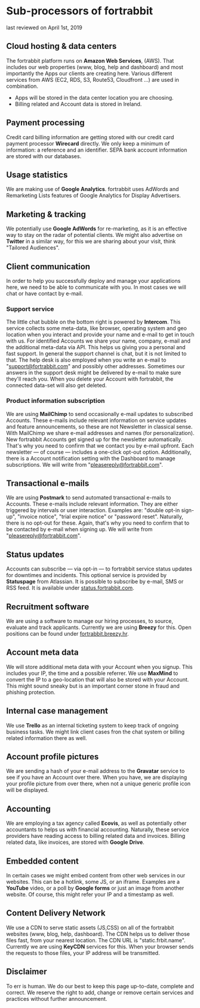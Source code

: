 # Sub-processors of fortrabbit

last reviewed on April 1st, 2019

## Cloud hosting & data centers

The fortrabbit platform runs on **Amazon Web Services**, (AWS). That includes our web properties (www, blog, help and dashboard) and most importantly the Apps our clients are creating here. Various different services from AWS (EC2, RDS, S3, Route53, Cloudfront …) are used in combination.

*  Apps will be stored in the data center location you are choosing.
*  Billing related and Account data is stored in Ireland.

## Payment processing

Credit card billing information are getting stored with our credit card payment processor **Wirecard** directly. We only keep a minimum of information: a reference and an identifier. SEPA bank account information are stored with our databases.

## Usage statistics

We are making use of **Google Analytics**. fortrabbit uses AdWords and Remarketing Lists features of Google Analytics for Display Advertisers.

## Marketing & tracking

We potentially use **Google AdWords** for re-marketing, as it is an effective way to stay on the radar of potential clients. We might also advertise on **Twitter** in a similar way, for this we are sharing about your visit, think "Tailored Audiences". 

## Client communication

In order to help you successfully deploy and manage your applications here, we need to be able to communicate with you. In most cases we will chat or have contact by e-mail.

### Support service

The little chat bubble on the bottom right is powered by **Intercom**. This service collects some meta-data, like browser, operating system and geo location when you interact and provide your name and e-mail to get in touch with us. For identified Accounts we share your name, company, e-mail and the additional meta-data via API. This helps us giving you a personal and fast support. In general the support channel is chat, but it is not limited to that. The help desk is also employed when you write an e-mail to "support@fortrabbit.com" and possibly other addresses. Sometimes our answers in the support desk might be delivered by e-mail to make sure they'll reach you. When you delete your Account with fortrabbit, the connected data-set will also get deleted.

### Product information subscription

We are using **MailChimp** to send occasionally e-mail updates to subscribed Accounts. These e-mails include relevant information on service updates and feature announcements, so these are not Newsletter in classical sense. With MailChimp we share e-mail addresses and names (for personalization). New fortrabbit Accounts get signed up for the newsletter automatically. That's why you need to confirm that we contact you by e-mail upfront. Each newsletter — of course — includes a one-click opt-out option. Additionally, there is a Account notification setting with the Dashboard to manage subscriptions. We will write from "pleasereply@fortrabbit.com".

## Transactional e-mails

We are using **Postmark** to send automated transactional e-mails to Accounts. These e-mails include relevant information. They are either triggered by intervals or user interaction. Examples are: "double opt-in sign-up", "invoice notice", "trial expire notice" or "password reset". Naturally, there is no opt-out for these. Again, that's why you need to confirm that to be contacted by e-mail when signing up. We will write from "pleasereply@fortrabbit.com".

## Status updates

Accounts can subscribe — via opt-in — to fortrabbit service status updates for downtimes and incidents. This optional service is provided by **Statuspage** from Atlassian. It is possible to subscribe by e-mail, SMS or RSS feed. It is available under [status.fortrabbit.com](http://status.fortrabbit.com).

## Recruitment software

We are using a software to manage our hiring processes, to source, evaluate and track applicants. Currently we are using **Breezy** for this. Open positions can be found under [fortrabbit.breezy.hr](https://fortrabbit.breezy.hr/).

## Account meta data

We will store additional meta data with your Account when you signup. This includes your IP, the time and a possible referrer. We use **MaxMind** to convert the IP to a geo-location that will also be stored with your Account. This might sound sneaky but is an important corner stone in fraud and phishing protection.

## Internal case management

We use **Trello** as an internal ticketing system to keep track of ongoing business tasks. We might link client cases fron the chat system or billing related information there as well.

## Account profile pictures

We are sending a hash of your e-mail address to the **Gravatar** service to see if you have an Account over there. When you have, we are displaying your profile picture from over there, when not a unique generic profile icon will be displayed.

## Accounting

We are employing a tax agency called **Ecovis**, as well as potentially other accountants to helps us with financial accounting. Naturally, these service providers have reading access to billing related data and invoices. Billing related data, like invoices, are stored with **Google Drive**.

## Embedded content

In certain cases we might embed content from other web services in our websites. This can be a hotlink, some JS, or an iframe. Examples are a **YouTube** video, or a poll by **Google forms** or just an image from another website. Of course, this might refer your IP and a timestamp as well.

## Content Delivery Network

We use a CDN to serve static assets (JS,CSS) on all of the fortrabbit websites (www, blog, help, dashboard). The CDN helps us to deliver those files fast, from your nearest location. The CDN URL is "static.frbit.name". Currently we are using **KeyCDN** services for this. When your browser sends the requests to those files, your IP address will be transmitted.

## Disclaimer

To err is human. We do our best to keep this page up-to-date, complete and correct. We reserve the right to add, change or remove certain services and practices without further announcement.